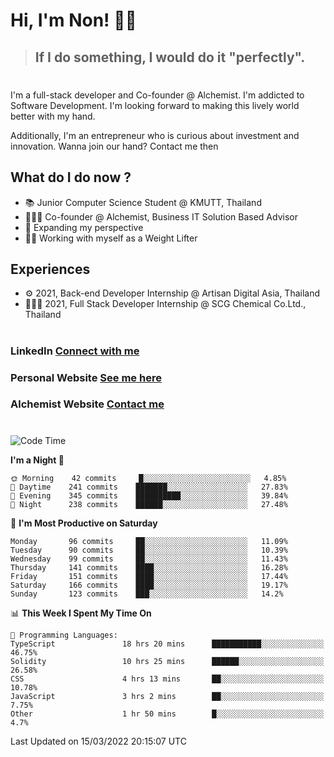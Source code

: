 # Hi, I'm Non! 🖐🏻

> ## If I do something, I would do it "perfectly".

#

I'm a full-stack developer and Co-founder @ Alchemist. I'm addicted to Software Development. I'm looking forward to making this lively world better with my hand.

Additionally, I'm an entrepreneur who is curious about investment and innovation. Wanna join our hand? Contact me then

## What do I do now ?

- 📚 Junior Computer Science Student @ KMUTT, Thailand
- 🧑🏻‍💻 Co-founder @ Alchemist, Business IT Solution Based Advisor
- 🌈 Expanding my perspective
- 🏋🏻 Working with myself as a Weight Lifter

## Experiences

- ⚙️ 2021, Back-end Developer Internship @ Artisan Digital Asia, Thailand
- 🧑🏻‍💻 2021, Full Stack Developer Internship @ SCG Chemical Co.Ltd., Thailand

#

### LinkedIn [Connect with me](https://www.linkedin.com/in/non-nontra/)

### Personal Website [See me here](https://nonnontra.com/)

### Alchemist Website [Contact me](https://alchemist-softwarehouse.co/)

#

<!--START_SECTION:waka-->
![Code Time](http://img.shields.io/badge/Code%20Time-1%2C353%20hrs%2047%20mins-blue)

**I'm a Night 🦉** 

```text
🌞 Morning    42 commits     █░░░░░░░░░░░░░░░░░░░░░░░░   4.85% 
🌆 Daytime    241 commits    ███████░░░░░░░░░░░░░░░░░░   27.83% 
🌃 Evening    345 commits    ██████████░░░░░░░░░░░░░░░   39.84% 
🌙 Night      238 commits    ██████░░░░░░░░░░░░░░░░░░░   27.48%

```
📅 **I'm Most Productive on Saturday** 

```text
Monday       96 commits     ██░░░░░░░░░░░░░░░░░░░░░░░   11.09% 
Tuesday      90 commits     ██░░░░░░░░░░░░░░░░░░░░░░░   10.39% 
Wednesday    99 commits     ██░░░░░░░░░░░░░░░░░░░░░░░   11.43% 
Thursday     141 commits    ████░░░░░░░░░░░░░░░░░░░░░   16.28% 
Friday       151 commits    ████░░░░░░░░░░░░░░░░░░░░░   17.44% 
Saturday     166 commits    ████░░░░░░░░░░░░░░░░░░░░░   19.17% 
Sunday       123 commits    ███░░░░░░░░░░░░░░░░░░░░░░   14.2%

```


📊 **This Week I Spent My Time On** 

```text
💬 Programming Languages: 
TypeScript               18 hrs 20 mins      ███████████░░░░░░░░░░░░░░   46.75% 
Solidity                 10 hrs 25 mins      ██████░░░░░░░░░░░░░░░░░░░   26.58% 
CSS                      4 hrs 13 mins       ██░░░░░░░░░░░░░░░░░░░░░░░   10.78% 
JavaScript               3 hrs 2 mins        ██░░░░░░░░░░░░░░░░░░░░░░░   7.75% 
Other                    1 hr 50 mins        █░░░░░░░░░░░░░░░░░░░░░░░░   4.7%

```


 Last Updated on 15/03/2022 20:15:07 UTC
<!--END_SECTION:waka-->
